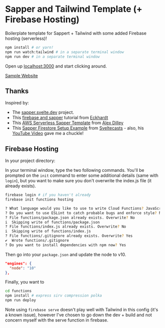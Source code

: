 # Sapper and Tailwind Template (+ Firebase Hosting)

Boilerplate template for Sappert + Tailwind with some added Firebase hosting (serverless)!

```bash
npm install # or yarn!
npm run watch:tailwind # in a separate terminal window
npm run dev # in a separate terminal window
```

Open up [localhost:3000](http://localhost:3000) and start clicking around.

[Sample Website](https://sapper-tailwind-firebase.firebaseapp.com)

## Thanks

Inspired by:
*  The [sapper.svelte.dev](https://sapper.svelte.dev) project.
*  This [firebase and sapper](https://dev.to/eckhardtd/how-to-host-a-sapper-js-ssr-app-on-firebase-hmb) tutorial from [Eckhardt](https://github.com/Eckhardt-D)
*  This [AWS Serverless Sapper Template](https://github.com/alexdilley/sapper-serverless-template) from [Alex Dilley](https://github.com/alexdilley)
*  This [Sapper Firestore Setup Example](https://github.com/sveltecasts/009-sapper-firestore) from [Sveltecasts](https://github.com/sveltecasts) - also, his [YouTube Video](https://www.youtube.com/watch?v=8Wpab4VjgQQ) gave me a chuckle! 

## Firebase Hosting

In your project directory:

In your terminal window, type the two following commands.  You'll be prompted on the `init` command to enter some additional details (same with `login`), but you want to make sure you don't overwrite the index.js file (it already exists).
```bash
firebase login # if you haven't already
firebase init functions hosting

? What language would you like to use to write Cloud Functions? JavaScript
? Do you want to use ESLint to catch probable bugs and enforce style? No
? File functions/package.json already exists. Overwrite? No
i  Skipping write of functions/package.json
? File functions/index.js already exists. Overwrite? No
i  Skipping write of functions/index.js
? File functions/.gitignore already exists. Overwrite? Yes
✔  Wrote functions/.gitignore
? Do you want to install dependencies with npm now? Yes
```

Then go into your `package.json` and update the node to v10.
```json
"engines": {
  "node": "10"
},
```

Finally, you want to 
```bash
cd functions
npm install # express sirv compression polka
npm run deploy
````

Note using `firebase serve` doesn't play well with Tailwind in this config (it's a known issue), however I've chosen to go down the dev + build and not concern myself with the serve function in firebase. 